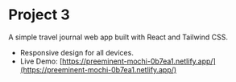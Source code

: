 # Project 3

A simple travel journal web app built with React and Tailwind CSS.

- Responsive design for all devices.
- Live Demo: [https://preeminent-mochi-0b7ea1.netlify.app/](https://preeminent-mochi-0b7ea1.netlify.app/)


